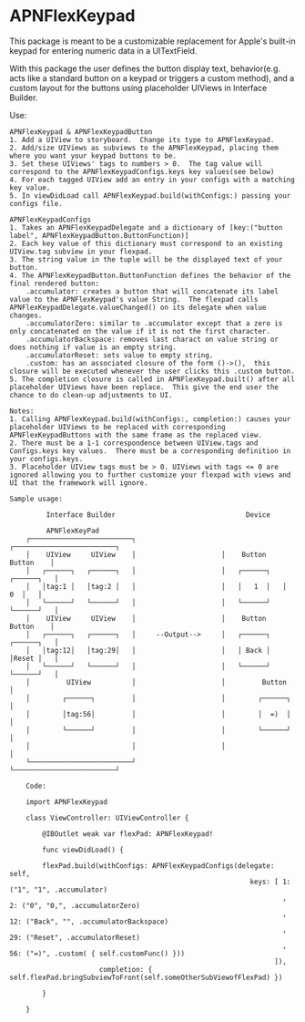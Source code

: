 # APNFlexKeypad

This package is meant to be a customizable replacement for Apple's built-in keypad for entering numeric data in a UITextField.

With this package the user defines the button display text, behavior(e.g. acts like a standard button on a keypad or triggers a custom method), and a custom layout for the buttons using placeholder UIViews in Interface Builder.

Use:

    APNFlexKeypad & APNFlexKeypadButton
    1. Add a UIView to storyboard.  Change its type to APNFlexKeypad.
    2. Add/size UIViews as subviews to the APNFlexKeypad, placing them where you want your keypad buttons to be.
    3. Set these UIViews' tags to numbers > 0.  The tag value will correspond to the APNFlexKeypadConfigs.keys key values(see below)
    4. For each tagged UIView add an entry in your configs with a matching key value.  
    5. In viewDidLoad call APNFlexKeypad.build(withConfigs:) passing your configs file.
    
    APNFlexKeypadConfigs
    1. Takes an APNFlexKeypadDelegate and a dictionary of [key:("button label", APNFlexKeypadButton.ButtonFunction)]
    2. Each key value of this dictionary must correspond to an existing UIView.tag subview in your flexpad.
    3. The string value in the tuple will be the displayed text of your button.
    4. The APNFlexKeypadButton.ButtonFunction defines the behavior of the final rendered button:
        .accumulator: creates a button that will concatenate its label value to the APNFlexKeypad's value String.  The flexpad calls APNFlexKeypadDelegate.valueChanged() on its delegate when value changes.
        .accumulatorZero: similar to .accumulator except that a zero is only concatenated on the value if it is not the first character.
        .accumulatorBackspace: removes last charact on value string or does nothing if value is an empty string.
        .accumulatorReset: sets value to empty string.
        .custom: has an associated closure of the form ()->(),  this closure will be executed whenever the user clicks this .custom button.
    5. The completion closure is called in APNFlexKeypad.built() after all placeholder UIViews have been replace.  This give the end user the chance to do clean-up adjustments to UI.
    
    Notes:
    1. Calling APNFlexKeypad.build(withConfigs:, completion:) causes your placeholder UIViews to be replaced with corresponding APNFlexKeypadButtons with the same frame as the replaced view.
    2. There must be a 1-1 correspondence between UIView.tags and Configs.keys key values.  There must be a corresponding definition in your configs.keys.
    3. Placeholder UIView tags must be > 0. UIViews with tags <= 0 are ignored allowing you to further customize your flexpad with views and UI that the framework will ignore.
        
    Sample usage:
    
             Interface Builder                                Device
             
             APNFlexKeyPad                                    
        ┌─────────────────────────┐                     ┌─────────────────────────┐
        │    UIView     UIView    │                     │    Button     Button    │
        │   ┌──────┐   ┌──────┐   │                     │   ┌──────┐   ┌──────┐   │
        │   │tag:1 │   │tag:2 │   │                     │   │   1  │   │   0  │   │
        │   └──────┘   └──────┘   │                     │   └──────┘   └──────┘   │
        │    UIView     UIView    │                     │    Button     Button    │
        │   ┌──────┐   ┌──────┐   │     --Output-->     │   ┌──────┐   ┌──────┐   │
        │   │tag:12│   │tag:29│   │                     │   │ Back │   │Reset │   │
        │   └──────┘   └──────┘   │                     │   └──────┘   └──────┘   │
        │         UIView          │                     │         Button          │
        │        ┌──────┐         │                     │        ┌──────┐         │
        │        │tag:56│         │                     │        │  =)  │         │
        │        └──────┘         │                     │        └──────┘         │
        │                         │                     │                         │
        └─────────────────────────┘                     └─────────────────────────┘
        
        Code:
        
        import APNFlexKeypad
        
        class ViewController: UIViewController {
        
            @IBOutlet weak var flexPad: APNFlexKeypad!
            
            func viewDidLoad() {
            
            flexPad.build(withConfigs: APNFlexKeypadConfigs(delegate: self,
                                                               keys: [ 1: ("1", "1", .accumulator)
                                                                       , 2: ("0", "0,", .accumulatorZero)
                                                                       , 12: ("Back", "", .accumulatorBackspace)
                                                                       , 29: ("Reset", .accumulatorReset)
                                                                       , 56: ("=)", .custom( { self.customFunc() }))
                                                                     ]),
                          completion: { self.flexPad.bringSubviewToFront(self.someOtherSubViewofFlexPad) })
                
            }
            
        }
